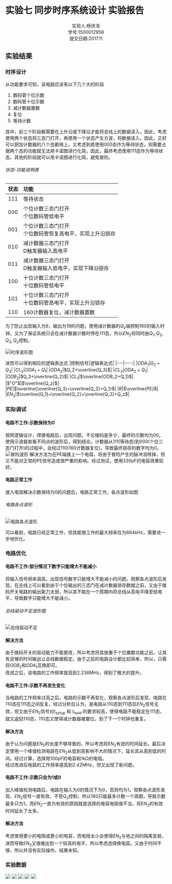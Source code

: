 # 实验七 同步时序系统设计 实验报告
<div style="text-align:center">实验人:杨庆龙<br/>学号:1500012956<br/>提交日期:2017.11<br/>
</div>

## 实验结果
### 时序设计
从功能要求可知，该电路应该有以下几个大的阶段
1. 数码管个位示数
2. 数码管十位示数
3. 减计数器置数
4. 复位
5. 等待计数

其中，前三个阶段都需要在上升沿或下降沿才能将总线上的数据读入。因此，考虑使用两个状态将三态门打开，再使用一个状态产生方波，将数据读入。因此，正好可以把加计数器的八个态都用上。又考虑到若使用000态作为等待状态，则需要占据两个态的功能就无法用卡诺图进行化简，因此，最终考虑使用111态作为等待状态，其他的阶段就可以用卡诺图进行化简，避免冒险。
###### 状态-功能说明表
|状态|功能|
|---|:---|
|111|等待状态|
|000|个位计数三态门打开<br/>个位数码管低电平|
|001|个位计数三态门打开<br/>个位数码管恢复高电平，实现上升沿锁存|
|010|减计数器三态门打开<br/>D触发器输入高电平|
|011|减计数器三态门打开<br/>D触发器输入低电平，实现下降沿锁存|
|100|十位计数三态门打开<br/>十位数码管低电平|
|101|十位计数三态门打开<br/>十位数码管高电平，实现上升沿锁存|
|110|160计数器复位，减计数器置数|

为了防止出现输入为9，输出为19的问题，使用减计数器的$Q_z$端控制160的输入时钟。又为了保证系统只会在减计数器计数时停在111态，所以$EN_2$将同时由$Q_1,Q_2,Q_3,Q_z$控制。

![时序波形图](exm6photo/end/265287120.jpg)


进而可以得到相应的逻辑表达式
|控制信号|逻辑表达式|
|---|:---:|
|$ODA_1$|$Q_2+Q_3$|
|$CL_2$|$ODA_1+Q_1$|
|$ODA_2$|$Q_2+\overline{Q_3}$|
|$CL_3$|$ODA_2+Q_1$|
|$ODB_2$|$Q_3+\overline{Q_2}$|
|$CL_1$|$\overline{ODB_2+Q_1}$|
|$"O"$|$\overline{Q_z}$|
|$PE$|$\overline{\overline{Q_3}+\overline{Q_2}+Q_1}$|
|$R$|$\overline{PE}$|
|$EN_2$|$\overline{Q_1}+\overline{Q_2}+\overline{Q_3}+Q_z$|

### 实际调试
#### 电路不工作:示数保持为0
按照逻辑设计，焊接电路后，出现问题，不论拨码是多少，最终的示数均为00。使用示波器查看不同点的波形后，得到结论。计数器从111(等待态)到000(个位三态门打开)的过程中，会经过110(160计数器复位)，导致最终锁存的数字均为0。<br/>
![冒险波形](exm6photo/end/20171125105033.jpg)
解决方法为在PE端接上一个电容，将由于冒险产生的脉冲消除掉，但又不能对正常的PE信号造成很严重的影响。经过测试，使用330pF的电容效果较好。
#### 电路正常工作
接入电容解决示数保持为0的问题后，电路正常工作，各点波形如图
###### 电路各点波形
![电路各点波形](exm6photo/end/out_wave.jpg)

可以看到，电路已经正常工作，但其能够工作的最大频率仅为664kHz，需要进一步地优化。

### 电路优化
#### 电路不工作:部分情况下数字只能增大不能减小
将输入信号频率调高，出现信号数字只能增大不能减小的问题。观察各点波形后发现，在总线上可以看到由于个位输出的三态门在减计数器锁存数据之前，又由于拨码开关电路的输出能力太弱，所以其不能在一个周期内将总线从高电平降至低电平，导致数字只能增大不能减小。
###### 总线驱动不足波形图
![总线驱动不足](exm6photo/end/20171125105055.jpg)

#### 解决方法
由于拨码开关的驱动能力不能更改，所以考虑将其放置于个位置数功能之前。让其有足够的时间输出让总线数据稳定。由于之前的电路设计都比较简单，所以，只需将$ODB_2$和$ODA_1$互换即可。<br/>
改进之后，该电路的工作频率提高到2.236MHz，得到了极大的提升。

#### 电路不工作:示数不再发生变化
当电路的工作频率过高之后，电路的示数不再变化，观察各点波形后发现，电路在110态在111态之间反复。经过分析后认为，是电路从110态到111态后$EN_2$信号无效，但又由于$EN_2$信号对$t_{setup}$ 和 $t_{hold}$ 的要求较高，使得电路不能稳定在111态，就又返回110态，110态又使得减计数器被置位，到了下一个时钟也重复。
#### 解决方法
由于认为问题是$EN_2$的长度不够导致的，所以考虑将$EN_2$有效的时间延长。最后决定使用一个峰值检测电路在$EN_2$从低到高影响不大的情况下，延长其从高到低的时间。经过计算，选择用100pF的电容和1kΩ的电阻。<br/>
经过改进后电路的工作频率提高到2.42MHz，但又出现了新问题。

#### 电路不工作:示数只会为1或0
加入峰值检测电路后，电路在输入为0的情况下为0，否则均为1。观察各点波形发现，$EN_2$信号一直有效，不受$Q_z$控制，所以160只能最多计数一个周期，导致示数最多只为1。而$EN_2$一直为有效的原因就是选择的电容电阻值不当，将$EN_2$的有效时间延长了太多。
#### 解决方法
考虑使用更小的电阻或更小的电容，而电阻太小会使得$EN_2$与地之间的隔离变弱，进而导致$EN_2$又很难达到一个较高的电平，所以考虑选择换电容。又由于时间不够，所以并没有实际操作，结果未知。

### 实验数据
![](exm6photo/end/265287120.jpg)
![](exm6photo/end/787149692.jpg)
![](exm6photo/end/810674399.jpg)
![](exm6photo/end/1407006444.jpg)
![](exm6photo/end/1591634161.jpg)
